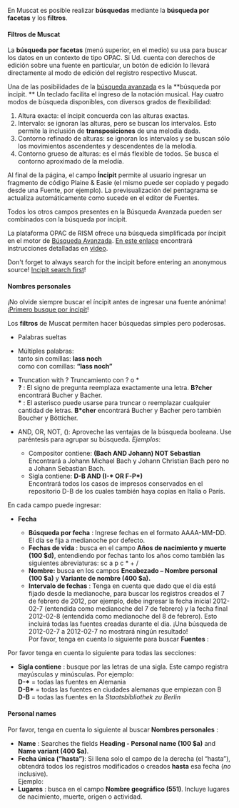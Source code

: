 En Muscat es posible realizar **búsquedas** mediante la **búsqueda por facetas** y los **filtros**.

#### Filtros de Muscat

La **búsqueda por facetas** (menú superior, en el medio) su usa para buscar los datos en un contexto de tipo OPAC. Si Ud. cuenta con derechos de edición sobre una fuente en particular, un botón de edición lo llevará directamente al modo de edición del registro respectivo Muscat.

Una de las posibilidades de la [búsqueda avanzada](http://muscat.rism.info/advanced) es la  **búsqueda por íncipit. ** Un teclado facilita el ingreso de la notación musical. Hay cuatro modos de búsqueda disponibles, con diversos grados de flexibilidad:

1. Altura exacta: el íncipit concuerda con las alturas exactas.
2. Intervalo: se ignoran las alturas, pero se buscan los intervalos. Esto permite la inclusión de **transposiciones** de una melodía dada.
3. Contorno refinado de alturas: se ignoran los intervalos y se buscan sólo los movimientos ascendentes y descendentes de la melodía.
4. Contorno grueso de alturas: es el más flexible de todos. Se busca el contorno aproximado de la melodía.

Al final de la página, el campo **Íncipit** permite al usuario ingresar un fragmento de código Plaine & Easie (el mismo puede ser copiado y pegado desde una Fuente, por ejemplo). La previsualización del pentagrama se actualiza automáticamente como sucede en el editor de Fuentes.

Todos los otros campos presentes en la Búsqueda Avanzada pueden ser combinados con la búsqueda por íncipit.

La plataforma OPAC de RISM ofrece una búsqueda simplificada por íncipit en el motor de [Búsqueda Avanzada](https://opac.rism.info/index.php?id=3&L=0). [En este enlace](https://opac.rism.info/index.php?id=8&L=0#c38) encontrará instrucciones detalladas en [video](https://youtu.be/HgXFyiXZq5M).

Don't forget to always search for the incipit before entering an anonymous source! [Incipit search first](https://youtu.be/kKc0zzc8cbo)!

#### Nombres personales

¡No olvide siempre buscar el íncipit antes de ingresar una fuente anónima! ¡[Primero busque por íncipit](https://youtu.be/kKc0zzc8cbo)!

Los **filtros** de Muscat permiten hacer búsquedas simples pero poderosas.

- Palabras sueltas
- Múltiples palabras:  
  tanto sin comillas: **lass noch**    
  como con comillas: **“lass noch”**
- Truncation with ? Truncamiento con ? o \*  
  **?** : El signo de pregunta reemplaza exactamente una letra. **B?cher** encontrará Bucher y Bacher.   
  **\*** : El asterisco puede usarse para truncar o reemplazar cualquier cantidad de letras. **B\*cher** encontrará Bucher y Bacher pero también Boucher y Bötticher.
- AND, OR, NOT, (): Aproveche las ventajas de la búsqueda booleana. Use paréntesis para agrupar su búsqueda. _Ejemplos_:

    - Compositor contiene: **(Bach AND Johann) NOT Sebastian**  
      Encontrará a Johann Michael Bach y Johann Christian Bach pero no a Johann Sebastian Bach.
    - Sigla contiene: **D-B AND (I-\* OR F-P\*)**  
      Encontrará todos los casos de impresos conservados en el repositorio D-B de los cuales también haya copias en Italia o París.

En cada campo puede ingresar:

- **Fecha**

    - **Búsqueda por fecha** : Ingrese fechas en el formato AAAA-MM-DD. El día se fija a medianoche por defecto.
    - **Fechas de vida** : busca en el campo **Años de nacimiento y muerte (100 $d)**, entendiendo por fechas tanto los años como también las siguientes abreviaturas: sc a p c \* + /
    - **Nombre:** busca en los campos **Encabezado – Nombre personal (100 $a)** y **Variante de nombre (400 $a).**
    - **Intervalo de fechas** : Tenga en cuenta que dado que el día está fijado desde la medianoche, para buscar los registros creados el 7 de febrero de 2012, por ejemplo, debe ingresar la fecha inicial 2012-02-7 (entendida como medianoche del 7 de febrero) y la fecha final 2012-02-8 (entendida como medianoche del 8 de febrero). Esto incluirá todas las fuentes creadas durante el día. ¡Una búsqueda de 2012-02-7 a 2012-02-7 no mostrará ningún resultado!  
      Por favor, tenga en cuenta lo siguiente para buscar **Fuentes** :

Por favor tenga en cuenta lo siguiente para todas las secciones:

- **Sigla contiene** : busque por las letras de una sigla. Este campo registra mayúsculas y minúsculas. Por ejemplo:  
  **D-\*** = todas las fuentes en Alemania  
  **D-B\*** = todas las fuentes en ciudades alemanas que empiezan con B  
  **D-B** = todas las fuentes en la _Staatsbibliothek zu Berlin_

#### Personal names

Por favor, tenga en cuenta lo siguiente al buscar **Nombres personales** :

- **Name** : Searches the fields **Heading - Personal name (100 $a)** and **Name variant (400 $a)**.
- **Fecha única (“hasta”)**: Si llena solo el campo de la derecha (el “hasta”), obtendrá todos los registros modificados o creados **hasta** esa fecha (_no_ inclusive).  
  Ejemplo:
- **Lugares** : busca en el campo **Nombre geográfico (551)**. Incluye lugares de nacimiento, muerte, origen o actividad.
